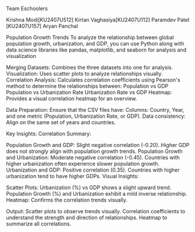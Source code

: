 Team Eschoolers

Krishna Modi[KU2407U512]
Kirtan Vaghasiya[KU2407U112]
Paramdev Patel [KU2407U157]
Aryan Panchal


Population Growth Trends
 To analyze the relationship between global population growth, urbanization, and GDP, you can use Python along with data science libraries like pandas, matplotlib, and seaborn for analysis and visualization

Merging Datasets: Combines the three datasets into one for analysis.
Visualization: Uses scatter plots to analyze relationships visually.
Correlation Analysis: Calculates correlation coefficients using Pearson's method to determine the relationships between:
Population vs GDP
Population vs Urbanization Rate
Urbanization Rate vs GDP
Heatmap: Provides a visual correlation heatmap for an overview.


Data Preparation:
Ensure that the CSV files have:
Columns: Country, Year, and one metric (Population, Urbanization Rate, or GDP).
Data consistency: Align on the same set of years and countries.

Key Insights:
Correlation Summary:

Population Growth and GDP: Slight negative correlation (-0.20). Higher GDP does not strongly align with population growth trends.
Population Growth and Urbanization: Moderate negative correlation (-0.45). Countries with higher urbanization often experience slower population growth.
Urbanization and GDP: Positive correlation (0.35). Countries with higher urbanization tend to have higher GDPs.
Visual Insights:

Scatter Plots:
Urbanization (%) vs GDP shows a slight upward trend.
Population Growth (%) and Urbanization exhibit a mild inverse relationship.
Heatmap: Confirms the correlation trends visually.


Output:
Scatter plots to observe trends visually.
Correlation coefficients to understand the strength and direction of relationships.
Heatmap to summarize all correlations.
